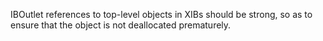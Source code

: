 IBOutlet references to top-level objects in XIBs should be strong, so as to ensure that the object is not deallocated prematurely.
